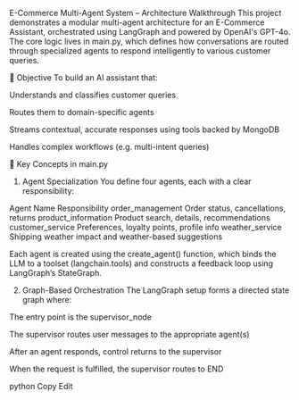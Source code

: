 E-Commerce Multi-Agent System – Architecture Walkthrough
This project demonstrates a modular multi-agent architecture for an E-Commerce Assistant, orchestrated using LangGraph and powered by OpenAI's GPT-4o. The core logic lives in main.py, which defines how conversations are routed through specialized agents to respond intelligently to various customer queries.

🎯 Objective
To build an AI assistant that:

Understands and classifies customer queries

Routes them to domain-specific agents

Streams contextual, accurate responses using tools backed by MongoDB

Handles complex workflows (e.g. multi-intent queries)

📌 Key Concepts in main.py
1. Agent Specialization
You define four agents, each with a clear responsibility:

Agent Name	Responsibility
order_management	Order status, cancellations, returns
product_information	Product search, details, recommendations
customer_service	Preferences, loyalty points, profile info
weather_service	Shipping weather impact and weather-based suggestions

Each agent is created using the create_agent() function, which binds the LLM to a toolset (langchain.tools) and constructs a feedback loop using LangGraph’s StateGraph.

2. Graph-Based Orchestration
The LangGraph setup forms a directed state graph where:

The entry point is the supervisor_node

The supervisor routes user messages to the appropriate agent(s)

After an agent responds, control returns to the supervisor

When the request is fulfilled, the supervisor routes to END

python
Copy
Edit

